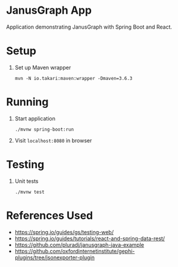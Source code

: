 # JanusGraph App
Application demonstrating JanusGraph with Spring Boot and React.

# Setup
1. Set up Maven wrapper
    ```
    mvn -N io.takari:maven:wrapper -Dmaven=3.6.3
    ```

# Running
1. Start application
    ```
    ./mvnw spring-boot:run
    ```
1. Visit `localhost:8080` in browser

# Testing
1. Unit tests
    ```
    ./mvnw test
    ```

# References Used
* https://spring.io/guides/gs/testing-web/
* https://spring.io/guides/tutorials/react-and-spring-data-rest/
* https://github.com/pluradj/janusgraph-java-example
* https://github.com/oxfordinternetinstitute/gephi-plugins/tree/jsonexporter-plugin